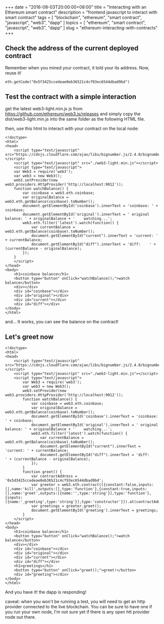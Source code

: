 +++
date = "2016-08-03T20:00:00+08:00"
title = "Interacting with an Ethereum smart contract"
description = "frontend javascript to interact with smart contract"
tags = [ "blockchain", "ethereum", "smart contract", "javascript", "web3", "dapp" ]
topics = [ "ethereum", "smart contract", "javascript", "web3", "dapp" ]
slug = "ethereum-interacting-with-contracts"
+++

## Check the address of the current deployed contract

Remember when you mined your contract, it told your its address.
Now, reuse it!

```
eth.getCode("0x5f3425ccedeae0eb36521c4cf93ec6544dbad9bd")
```

## Test the contract with a simple interaction

get the latest web3-light.min.js js from https://github.com/ethereum/web3.js/releases and simply copy the dist/web3-light.min.js into the same folder as the following HTML file.

then, use this html to interact with your contract on the local node:

```
<!doctype>
<html>
<head>
    <script type="text/javascript" src="https://cdnjs.cloudflare.com/ajax/libs/bignumber.js/2.4.0/bignumber.min.js"></script>
    <script type="text/javascript" src="./web3-light.min.js"></script>
    <script type="text/javascript">
    var Web3 = require('web3');
    var web3 = new Web3();
    web3.setProvider(new web3.providers.HttpProvider('http://localhost:9012'));
    function watchBalance() {
        var coinbase = web3.eth.coinbase;
        var originalBalance = web3.eth.getBalance(coinbase).toNumber();
        document.getElementById('coinbase').innerText = 'coinbase: ' + coinbase;
        document.getElementById('original').innerText = ' original balance: ' + originalBalance + '    watching...';
        web3.eth.filter('latest').watch(function() {
            var currentBalance = web3.eth.getBalance(coinbase).toNumber();
            document.getElementById("current").innerText = 'current: ' + currentBalance;
            document.getElementById("diff").innerText = 'diff:    ' + (currentBalance - originalBalance);
        });
    }
    </script>
</head>
<body>
    <h1>coinbase balance</h1>
    <button type="button" onClick="watchBalance();">watch balance</button>
    <div></div>
    <div id="coinbase"></div>
    <div id="original"></div>
    <div id="current"></div>
    <div id="diff"></div>
</body>
</html>
```

and... It works, you can see the balance on the contract!

## Let's greet now

```
<!doctype>
<html>
<head>
    <script type="text/javascript" src="https://cdnjs.cloudflare.com/ajax/libs/bignumber.js/2.4.0/bignumber.min.js"></script>
    <script type="text/javascript" src="./web3-light.min.js"></script>
    <script type="text/javascript">
        var Web3 = require('web3');
        var web3 = new Web3();
        web3.setProvider(new web3.providers.HttpProvider('http://localhost:9012'));
        function watchBalance() {
            var coinbase = web3.eth.coinbase;
            var originalBalance = web3.eth.getBalance(coinbase).toNumber();
            document.getElementById('coinbase').innerText = 'coinbase: ' + coinbase;
            document.getElementById('original').innerText = ' original balance: ' + originalBalance + '    watching...';
            web3.eth.filter('latest').watch(function() {
                var currentBalance = web3.eth.getBalance(coinbase).toNumber();
                document.getElementById("current").innerText = 'current: ' + currentBalance;
                document.getElementById("diff").innerText = 'diff:    ' + (currentBalance - originalBalance);
            });
        }
        function greet() {
            var contractAddress = '0x5d3425ccedeae0eb36521c4cf93ec6544dbad9bd';
            var greeter = web3.eth.contract([{constant:false,inputs:[],name:'kill',outputs:[],type:'function'},{constant:true,inputs:[],name:'greet',outputs:[{name:'',type:'string'}],type:'function'},{inputs:[{name:'_greeting',type:'string'}],type:'constructor'}]).at(contractAddress);
            var greetings = greeter.greet();
            document.getElementById('greeting').innerText = greetings;
        }
    </script>
</head>
<body>
    <h1>coinbase balance</h1>
    <button type="button" onClick="watchBalance();">watch balance</button>
    <div></div>
    <div id="coinbase"></div>
    <div id="original"></div>
    <div id="current"></div>
    <div id="diff"></div>
    <h1>greetings</h1>
    <button type="button" onClick="greet();">greet!</button>
    <div id="greeting"></div>
</body>
</html>
```

And you have it! the dapp is responding!

caveat: when you won't be running a test, you will need to get an http provider connected to the live blockchain. You can be sure to have one if you run your own node, I'm not sure yet if there is any open htt provider node out there.